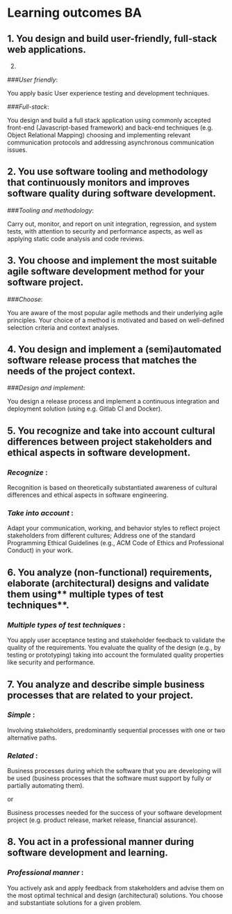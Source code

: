 # **Learning outcomes BA**

## 1\. You design and build **user-friendly**, **full-stack** web applications.
2. 
###_User friendly_:

You apply basic User experience testing and development techniques.

###_Full-stack_:

You design and build a full stack application using commonly accepted front-end (Javascript-based framework) and back-end techniques (e.g. Object Relational Mapping) choosing and implementing relevant communication protocols and addressing asynchronous communication issues.

## 2\. You use software **tooling and methodology** that continuously monitors and improves software quality during software development.



###_Tooling and methodology_:

Carry out, monitor, and report on unit integration, regression, and system tests, with attention to security and performance aspects, as well as applying static code analysis and code reviews.

## 3\. You **choose** and implement the most suitable agile software development method for your software project.



###_Choose_:


You are aware of the most popular agile methods and their underlying agile principles.
Your choice of a method is motivated and based on well-defined selection criteria and context analyses.

## 4\. You **design and implement** a (semi)automated software release process that matches the needs of the project context.

###_Design and implement_:

You design a release process and implement a continuous integration and deployment solution (using e.g. Gitlab CI and Docker).

## 5\. You **recognize** and **take into account** cultural differences between project stakeholders and ethical aspects in software development.



### _Recognize_ :

Recognition is based on theoretically substantiated awareness of cultural differences and ethical aspects in software engineering.

### _Take into account_ :

Adapt your communication, working, and behavior styles to reflect project stakeholders from different cultures; Address one of the standard Programming Ethical Guidelines (e.g., ACM Code of Ethics and Professional Conduct) in your work.

## 6\. You analyze (non-functional) requirements, elaborate (architectural) designs and validate them using** multiple types of test techniques**.



### _Multiple types of test techniques_ :

You apply user acceptance testing and stakeholder feedback to validate the quality of the requirements. You evaluate the quality of the design (e.g., by testing or prototyping) taking into account the formulated quality properties like security and performance.

## 7\. You analyze and describe **simple** business processes that are **related** to your project.



### _Simple_ :

Involving stakeholders, predominantly sequential processes with one or two alternative paths.

### _Related_ :

Business processes during which the software that you are developing will be used (business processes that the software must support by fully or partially automating them).

or

Business processes needed for the success of your software development project (e.g. product release, market release, financial assurance).

## 8\. You act in a **professional manner** during software development and learning.



### _Professional manner_ :

You actively ask and apply feedback from stakeholders and advise them on the most optimal technical and design (architectural) solutions. You choose and substantiate solutions for a given problem.


